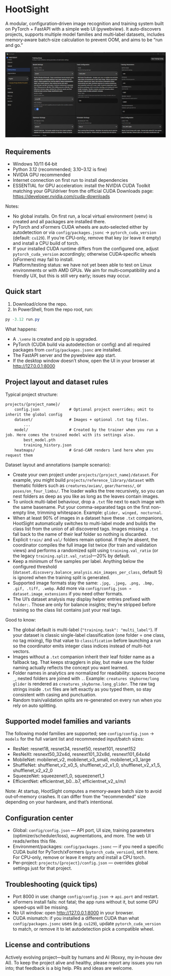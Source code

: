# HootSight

A modular, configuration‑driven image recognition and training system built on PyTorch + FastAPI with a simple web UI (pywebview). It auto‑discovers projects, supports multiple model families and multi‑label datasets, includes memory‑aware batch‑size calculation to prevent OOM, and aims to be “run and go.”

![App Screenshot](https://raw.githubusercontent.com/Tanathy/HootSight/refs/heads/main/docs/imgs/app.png)


## Requirements

- Windows 10/11 64‑bit
- Python 3.12 (recommended; 3.10–3.12 is fine)
- NVIDIA GPU recommended
- Internet connection on first run to install dependencies
- ESSENTIAL for GPU acceleration: install the NVIDIA CUDA Toolkit matching your GPU/driver from the official CUDA Downloads page:
	https://developer.nvidia.com/cuda-downloads

Notes:
- No global installs. On first run, a local virtual environment (venv) is created and all packages are installed there.
- PyTorch and xFormers CUDA wheels are auto‑selected either by autodetection or via `config/packages.jsonc` → `pytorch_cuda_version` (default: `cu129`). If you’re CPU‑only, remove that key (or leave it empty) and install a CPU build of torch.
- If your installed CUDA runtime differs from the configured one, adjust `pytorch_cuda_version` accordingly; otherwise CUDA‑specific wheels (xFormers) may fail to install.
- Platform/testing status: we have not yet been able to test on Linux environments or with AMD GPUs. We aim for multi‑compatibility and a friendly UX, but this is still very early; issues may occur.


## Quick start

1) Download/clone the repo.
2) In PowerShell, from the repo root, run:

```powershell
py -3.12 run.py
```

What happens:
- A `.\venv` is created and pip is upgraded.
- PyTorch (CUDA build via autodetection or config) and all required packages from `config/packages.jsonc` are installed.
- The FastAPI server and the pywebview app start.
- If the desktop window doesn’t show, open the UI in your browser at http://127.0.0.1:8000


## Project layout and dataset rules

Typical project structure:

```
projects/{project_name}/
	config.json             # Optional project overrides; omit to inherit the global config
	dataset/                # Images + optional .txt tag files.
		...
	model/                  # Created by the trainer when you run a job. Here comes the trained model with its settings also.
		best_model.pth
		training_history.json
	heatmaps/               # Grad-CAM renders land here when you request them
```

Dataset layout and annotations (sample scenario):
- Create your own project under `projects/{project_name}/dataset`. For example, you might build `projects/reference_library/dataset` with thematic folders such as `creatures/avian/`, `gear/harness/`, or `poses/on_four_limbs/`. The loader walks the tree recursively, so you can nest folders as deep as you like as long as the leaves contain images.
- To unlock multi-label behaviour, drop a `.txt` file next to each image with the same basename. Put your comma-separated tags on the first non-empty line, trimming whitespace. Example: `glider, winged, nocturnal`.
- When at least 90% of images in a dataset have these `.txt` companions, HootSight automatically switches to multi-label mode and builds the class list from the union of all discovered tags. Images missing a `.txt` fall back to the name of their leaf folder so nothing is discarded.
- Explicit `train/` and `val/` folders remain optional. If they’re absent, the coordinator compiles the full image list twice (for train and validation views) and performs a randomized split using `training.val_ratio` (or the legacy `training.split.val_ratio`)—20% by default.
- Keep a minimum of five samples per label. Anything below the configured threshold (`dataset.discovery.balance_analysis.min_images_per_class`, default 5) is ignored when the training split is generated.
- Supported image formats stay the same: `.jpg, .jpeg, .png, .bmp, .gif, .tiff, .webp`. Add more via `config/config.json → dataset.image_extensions` if you need other formats.
- The UI’s dataset analysis may display helper entries prefixed with `folder:`. Those are only for balance insights; they’re stripped before training so the class list contains just your real tags.

Good to know:
- The global default is multi-label (`"training.task": "multi_label"`). If your dataset is classic single-label classification (one folder = one class, no tag mixing), flip that value to `classification` before launching a run so the coordinator emits integer class indices instead of multi-hot vectors.
- Images without a `.txt` companion inherit their leaf folder name as a fallback tag. That keeps stragglers in play, but make sure the folder naming actually reflects the concept you want learned.
- Folder names in analytics are normalized for readability: spaces become `_`, nested folders are joined with `.`. Example: `creatures skyborne/long glider` is rendered as `creatures_skyborne.long_glider`. The raw tag strings inside `.txt` files are left exactly as you typed them, so stay consistent with casing and punctuation.
- Random train/validation splits are re-generated on every run when you rely on auto splitting.

## Supported model families and variants

The following model families are supported; see `config/config.json` → `models` for the full variant list and recommended input/batch sizes:

- ResNet: resnet18, resnet34, resnet50, resnet101, resnet152
- ResNeXt: resnext50_32x4d, resnext101_32x8d, resnext101_64x4d
- MobileNet: mobilenet_v2, mobilenet_v3_small, mobilenet_v3_large
- ShuffleNet: shufflenet_v2_x0_5, shufflenet_v2_x1_0, shufflenet_v2_x1_5, shufflenet_v2_x2_0
- SqueezeNet: squeezenet1_0, squeezenet1_1
- EfficientNet: efficientnet_b0…b7, efficientnet_v2_s/m/l

Note: At startup, HootSight computes a memory‑aware batch size to avoid out‑of‑memory crashes. It can differ from the “recommended” size depending on your hardware, and that’s intentional.


## Configuration center

- Global: `config/config.json` — API port, UI size, training parameters (optimizer/scheduler/loss), augmentations, and more. The web UI reads/writes this file.
- Environment/packages: `config/packages.jsonc` — if you need a specific CUDA build for PyTorch/xFormers (`pytorch_cuda_version`), set it here. For CPU‑only, remove or leave it empty and install a CPU torch.
- Per‑project: `projects/{project}/config.json` — overrides global settings just for that project.


## Troubleshooting (quick tips)

- Port 8000 in use: change `config/config.json` → `api.port` and restart.
- xFormers install fails: not fatal; the app runs without it, but some GPU speed‑ups will be missing.
- No UI window: open http://127.0.0.1:8000 in your browser.
- CUDA mismatch: if you installed a different CUDA than what `config/packages.jsonc` uses (e.g. `cu129`), update `pytorch_cuda_version` to match, or remove it to let autodetection pick a compatible wheel.


## License and contributions

Actively evolving project—built by humans and AI (Roxxy, my in‑house dev AI). To keep the project alive and healthy, please report any issues you run into; that feedback is a big help. PRs and ideas are welcome.

